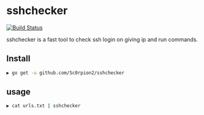 # sshchecker

[![Build Status](https://travis-ci.com/Sc0rpion2/sshchecker.svg?branch=master)](https://travis-ci.com/Sc0rpion2/sshchecker)

sshchecker is a fast tool to check ssh login on giving ip and run commands.

## Install

```bash
▶ go get -u github.com/Sc0rpion2/sshchecker
```

## usage

```bash
▶ cat urls.txt | sshchecker
```
